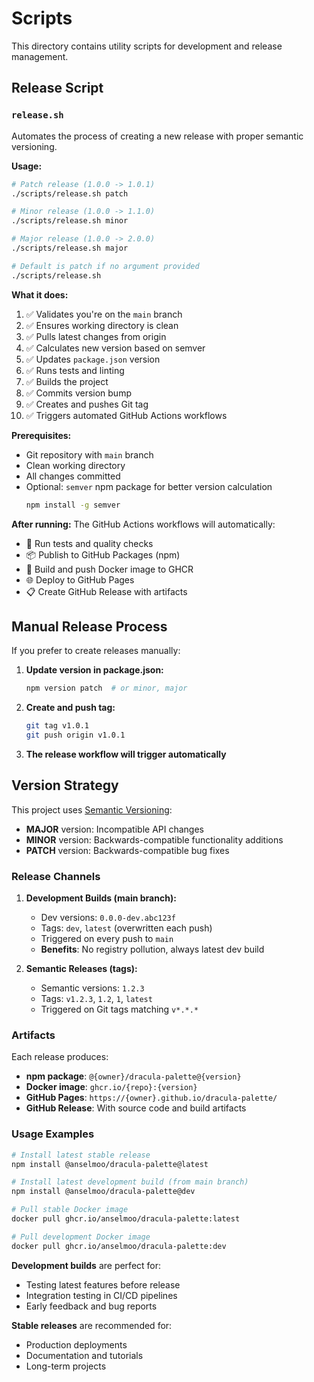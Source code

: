 # Scripts

This directory contains utility scripts for development and release management.

## Release Script

### `release.sh`

Automates the process of creating a new release with proper semantic versioning.

**Usage:**

```bash
# Patch release (1.0.0 -> 1.0.1)
./scripts/release.sh patch

# Minor release (1.0.0 -> 1.1.0)
./scripts/release.sh minor

# Major release (1.0.0 -> 2.0.0)
./scripts/release.sh major

# Default is patch if no argument provided
./scripts/release.sh
```

**What it does:**

1. ✅ Validates you're on the `main` branch
2. ✅ Ensures working directory is clean
3. ✅ Pulls latest changes from origin
4. ✅ Calculates new version based on semver
5. ✅ Updates `package.json` version
6. ✅ Runs tests and linting
7. ✅ Builds the project
8. ✅ Commits version bump
9. ✅ Creates and pushes Git tag
10. ✅ Triggers automated GitHub Actions workflows

**Prerequisites:**

- Git repository with `main` branch
- Clean working directory
- All changes committed
- Optional: `semver` npm package for better version calculation
  ```bash
  npm install -g semver
  ```

**After running:**
The GitHub Actions workflows will automatically:

- 🧪 Run tests and quality checks
- 📦 Publish to GitHub Packages (npm)
- 🐳 Build and push Docker image to GHCR
- 🌐 Deploy to GitHub Pages
- 📋 Create GitHub Release with artifacts

## Manual Release Process

If you prefer to create releases manually:

1. **Update version in package.json:**

   ```bash
   npm version patch  # or minor, major
   ```

2. **Create and push tag:**

   ```bash
   git tag v1.0.1
   git push origin v1.0.1
   ```

3. **The release workflow will trigger automatically**

## Version Strategy

This project uses [Semantic Versioning](https://semver.org/):

- **MAJOR** version: Incompatible API changes
- **MINOR** version: Backwards-compatible functionality additions
- **PATCH** version: Backwards-compatible bug fixes

### Release Channels

1. **Development Builds (main branch):**
   - Dev versions: `0.0.0-dev.abc123f`
   - Tags: `dev`, `latest` (overwritten each push)
   - Triggered on every push to `main`
   - **Benefits**: No registry pollution, always latest dev build

2. **Semantic Releases (tags):**
   - Semantic versions: `1.2.3`
   - Tags: `v1.2.3`, `1.2`, `1`, `latest`
   - Triggered on Git tags matching `v*.*.*`

### Artifacts

Each release produces:

- **npm package**: `@{owner}/dracula-palette@{version}`
- **Docker image**: `ghcr.io/{repo}:{version}`
- **GitHub Pages**: `https://{owner}.github.io/dracula-palette/`
- **GitHub Release**: With source code and build artifacts

### Usage Examples

```bash
# Install latest stable release
npm install @anselmoo/dracula-palette@latest

# Install latest development build (from main branch)
npm install @anselmoo/dracula-palette@dev

# Pull stable Docker image
docker pull ghcr.io/anselmoo/dracula-palette:latest

# Pull development Docker image
docker pull ghcr.io/anselmoo/dracula-palette:dev
```

**Development builds** are perfect for:

- Testing latest features before release
- Integration testing in CI/CD pipelines
- Early feedback and bug reports

**Stable releases** are recommended for:

- Production deployments
- Documentation and tutorials
- Long-term projects
